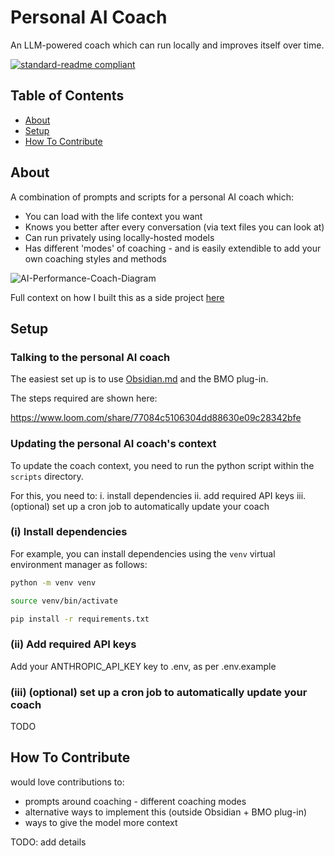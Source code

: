 # Personal AI Coach
An LLM-powered coach which can run locally and improves itself over time.

[![standard-readme compliant](https://img.shields.io/badge/readme%20style-standard-brightgreen.svg?style=flat-square)](https://github.com/RichardLitt/standard-readme)


<!-- TODO: add gif / loom showing use -->


## Table of Contents

- [About](#about)
- [Setup](#setup)
- [How To Contribute](#how-to-contribute)


## About
A combination of prompts and scripts for a personal AI coach which:
- You can load with the life context you want
- Knows you better after every conversation (via text files you can look at)
- Can run privately using locally-hosted models
- Has different 'modes' of coaching - and is easily extendible to add your own coaching styles and methods

![AI-Performance-Coach-Diagram](https://github.com/user-attachments/assets/da9c5b73-274f-4c8d-b029-dbcae2552be3)

Full context on how I built this as a side project [here](https://chrislovejoy.me/personal-ai-coach.)


## Setup

### Talking to the personal AI coach
The easiest set up is to use [Obsidian.md](https://obsidian.md/) and the BMO plug-in. 

The steps required are shown here:

https://www.loom.com/share/77084c5106304dd88630e09c28342bfe


### Updating the personal AI coach's context
To update the coach context, you need to run the python script within the `scripts` directory.

For this, you need to:
i. install dependencies
ii. add required API keys
iii. (optional) set up a cron job to automatically update your coach 


### (i) Install dependencies
For example, you can install dependencies using the `venv` virtual environment manager as follows:

```sh
python -m venv venv
```

```sh
source venv/bin/activate
```

```sh
pip install -r requirements.txt
```


### (ii) Add required API keys
Add your ANTHROPIC_API_KEY key to .env, as per .env.example



### (iii) (optional) set up a cron job to automatically update your coach 

TODO



## How To Contribute


would love contributions to:
- prompts around coaching - different coaching modes 
- alternative ways to implement this (outside Obsidian + BMO plug-in)
- ways to give the model more context



TODO: add details




<!-- TODO: consider adding the relevant Obsidian vault setup/config files -->
